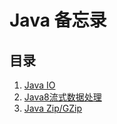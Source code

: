 # Java 备忘录
## 目录
  1. [Java IO](javaio.md)
  2. [Java8流式数据处理](java8-stream.md)
  3. [Java Zip/GZip](java-zip.md)
